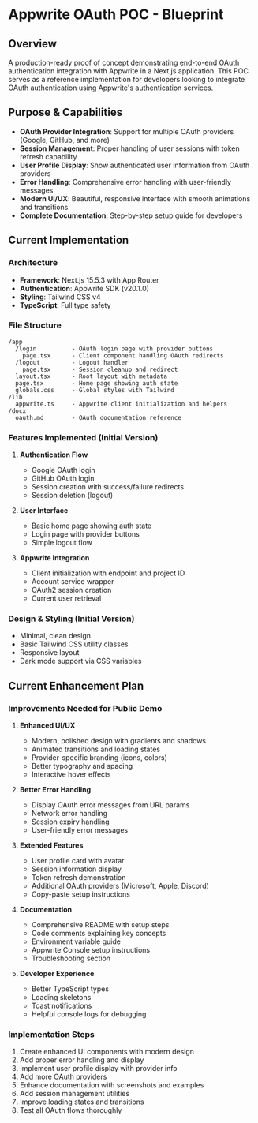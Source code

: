 # Appwrite OAuth POC - Blueprint

## Overview
A production-ready proof of concept demonstrating end-to-end OAuth authentication integration with Appwrite in a Next.js application. This POC serves as a reference implementation for developers looking to integrate OAuth authentication using Appwrite's authentication services.

## Purpose & Capabilities
- **OAuth Provider Integration**: Support for multiple OAuth providers (Google, GitHub, and more)
- **Session Management**: Proper handling of user sessions with token refresh capability
- **User Profile Display**: Show authenticated user information from OAuth providers
- **Error Handling**: Comprehensive error handling with user-friendly messages
- **Modern UI/UX**: Beautiful, responsive interface with smooth animations and transitions
- **Complete Documentation**: Step-by-step setup guide for developers

## Current Implementation

### Architecture
- **Framework**: Next.js 15.5.3 with App Router
- **Authentication**: Appwrite SDK (v20.1.0)
- **Styling**: Tailwind CSS v4
- **TypeScript**: Full type safety

### File Structure
```
/app
  /login          - OAuth login page with provider buttons
    page.tsx      - Client component handling OAuth redirects
  /logout         - Logout handler
    page.tsx      - Session cleanup and redirect
  layout.tsx      - Root layout with metadata
  page.tsx        - Home page showing auth state
  globals.css     - Global styles with Tailwind
/lib
  appwrite.ts     - Appwrite client initialization and helpers
/docx
  oauth.md        - OAuth documentation reference
```

### Features Implemented (Initial Version)
1. **Authentication Flow**
   - Google OAuth login
   - GitHub OAuth login
   - Session creation with success/failure redirects
   - Session deletion (logout)

2. **User Interface**
   - Basic home page showing auth state
   - Login page with provider buttons
   - Simple logout flow

3. **Appwrite Integration**
   - Client initialization with endpoint and project ID
   - Account service wrapper
   - OAuth2 session creation
   - Current user retrieval

### Design & Styling (Initial Version)
- Minimal, clean design
- Basic Tailwind CSS utility classes
- Responsive layout
- Dark mode support via CSS variables

## Current Enhancement Plan

### Improvements Needed for Public Demo
1. **Enhanced UI/UX**
   - Modern, polished design with gradients and shadows
   - Animated transitions and loading states
   - Provider-specific branding (icons, colors)
   - Better typography and spacing
   - Interactive hover effects

2. **Better Error Handling**
   - Display OAuth error messages from URL params
   - Network error handling
   - Session expiry handling
   - User-friendly error messages

3. **Extended Features**
   - User profile card with avatar
   - Session information display
   - Token refresh demonstration
   - Additional OAuth providers (Microsoft, Apple, Discord)
   - Copy-paste setup instructions

4. **Documentation**
   - Comprehensive README with setup steps
   - Code comments explaining key concepts
   - Environment variable guide
   - Appwrite Console setup instructions
   - Troubleshooting section

5. **Developer Experience**
   - Better TypeScript types
   - Loading skeletons
   - Toast notifications
   - Helpful console logs for debugging

### Implementation Steps
1. Create enhanced UI components with modern design
2. Add proper error handling and display
3. Implement user profile display with provider info
4. Add more OAuth providers
5. Enhance documentation with screenshots and examples
6. Add session management utilities
7. Improve loading states and transitions
8. Test all OAuth flows thoroughly
